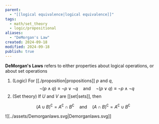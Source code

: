 ```yaml
---
parent:
  - "[[logical equivalence|logical equivalence]]"
tags:
  - math/set_theory
  - logic/propositional
aliases:
  - "DeMorgan's Law"
created: 2024-09-18
modified: 2024-09-18
publish: true
---
```

**DeMorgan's Laws** refers to either properties about logical operations, or about set operations
1. (Logic) For [[./proposition|propositions]] $p$ and $q$,
$$\lnot (p \land q) \equiv \lnot p \lor \lnot q \quad \text{and} \quad \lnot (p \lor q) \equiv \lnot p \land \lnot q$$
2. (Set theory) If $U$ and $V$ are [[set|sets]], then

$$
(A \cup B)^\complement = A^\complement \cap B^\complement \quad \text{and} \quad (A \cap B)^\complement = A^\complement \cup B^\complement
$$

![[../assets/Demorganlaws.svg|Demorganlaws.svg]]